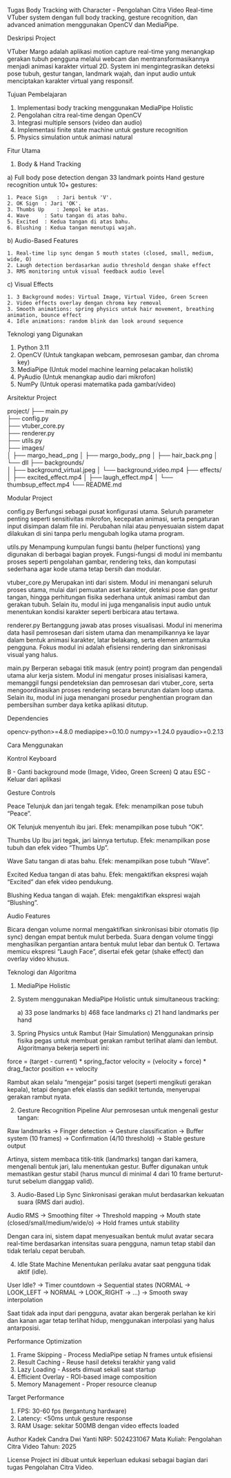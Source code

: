 Tugas Body Tracking with Character - Pengolahan Citra Video
Real-time VTuber system dengan full body tracking, gesture recognition, dan advanced animation menggunakan OpenCV dan MediaPipe.

Deskripsi Project

VTuber Margo adalah aplikasi motion capture real-time yang menangkap gerakan tubuh pengguna melalui webcam dan mentransformasikannya menjadi animasi karakter virtual 2D. System ini mengintegrasikan deteksi pose tubuh, gestur tangan, landmark wajah, dan input audio untuk menciptakan karakter virtual yang responsif.

Tujuan Pembelajaran

1. Implementasi body tracking menggunakan MediaPipe Holistic
2. Pengolahan citra real-time dengan OpenCV
3. Integrasi multiple sensors (video dan audio)
4. Implementasi finite state machine untuk gesture recognition
5. Physics simulation untuk animasi natural


Fitur Utama

1. Body & Hand Tracking

a) Full body pose detection dengan 33 landmark points
Hand gesture recognition untuk 10+ gestures:

	1. Peace Sign	: Jari bentuk 'V'.
	2. OK Sign	: Jari 'OK'.
	3. Thumbs Up	: Jempol ke atas.
	4. Wave		: Satu tangan di atas bahu.
	5. Excited	: Kedua tangan di atas bahu. 
	6. Blushing	: Kedua tangan menutupi wajah.

b) Audio-Based Features

	1. Real-time lip sync dengan 5 mouth states (closed, small, medium, wide, O)
	2. Laugh detection berdasarkan audio threshold dengan shake effect
	3. RMS monitoring untuk visual feedback audio level

c) Visual Effects

	1. 3 Background modes: Virtual Image, Virtual Video, Green Screen
	2. Video effects overlay dengan chroma key removal
	3. Smooth animations: spring physics untuk hair movement, breathing animation, bounce effect
	4. Idle animations: random blink dan look around sequence

Teknologi yang Digunakan

1. Python 3.11
2. OpenCV (Untuk tangkapan webcam, pemrosesan gambar, dan chroma key)
3. MediaPipe (Untuk model machine learning pelacakan holistik)
4. PyAudio (Untuk menangkap audio dari mikrofon)
5. NumPy (Untuk operasi matematika pada gambar/video)

Arsitektur Project

project/
├── main.py              
├── config.py            
├── vtuber_core.py       
├── renderer.py          
├── utils.py             
├── images/              
│   ├── margo_head_.png
│   ├── margo_body_.png
│   ├── hair_back.png
│   └── dll
├── backgrounds/         
│   ├── background_virtual.jpeg
│   └── background_video.mp4
├── effects/             
│   ├── excited_effect.mp4
│   ├── laugh_effect.mp4
│   └── thumbsup_effect.mp4
└── README.md

Modular Project

config.py
Berfungsi sebagai pusat konfigurasi utama. Seluruh parameter penting seperti sensitivitas mikrofon, kecepatan animasi, serta pengaturan input disimpan dalam file ini.
Perubahan nilai atau penyesuaian sistem dapat dilakukan di sini tanpa perlu mengubah logika utama program.

utils.py
Menampung kumpulan fungsi bantu (helper functions) yang digunakan di berbagai bagian proyek.
Fungsi-fungsi di modul ini membantu proses seperti pengolahan gambar, rendering teks, dan komputasi sederhana agar kode utama tetap bersih dan modular.

vtuber_core.py
Merupakan inti dari sistem. Modul ini menangani seluruh proses utama, mulai dari pemuatan aset karakter, deteksi pose dan gestur tangan, hingga perhitungan fisika sederhana untuk animasi rambut dan gerakan tubuh.
Selain itu, modul ini juga menganalisis input audio untuk menentukan kondisi karakter seperti berbicara atau tertawa.

renderer.py
Bertanggung jawab atas proses visualisasi. Modul ini menerima data hasil pemrosesan dari sistem utama dan menampilkannya ke layar dalam bentuk animasi karakter, latar belakang, serta elemen antarmuka pengguna.
Fokus modul ini adalah efisiensi rendering dan sinkronisasi visual yang halus.

main.py
Berperan sebagai titik masuk (entry point) program dan pengendali utama alur kerja sistem. Modul ini mengatur proses inisialisasi kamera, memanggil fungsi pendeteksian dan pemrosesan dari vtuber_core, serta mengoordinasikan proses rendering secara berurutan dalam loop utama.
Selain itu, modul ini juga menangani prosedur penghentian program dan pembersihan sumber daya ketika aplikasi ditutup.

Dependencies

opencv-python>=4.8.0
mediapipe>=0.10.0
numpy>=1.24.0
pyaudio>=0.2.13

Cara Menggunakan

Kontrol Keyboard

B - Ganti background mode (Image, Video, Green Screen)
Q atau ESC - Keluar dari aplikasi

Gesture Controls

Peace
Telunjuk dan jari tengah tegak.
Efek: menampilkan pose tubuh “Peace”.

OK
Telunjuk menyentuh ibu jari.
Efek: menampilkan pose tubuh “OK”.

Thumbs Up
Ibu jari tegak, jari lainnya tertutup.
Efek: menampilkan pose tubuh dan efek video “Thumbs Up”.

Wave
Satu tangan di atas bahu.
Efek: menampilkan pose tubuh “Wave”.

Excited
Kedua tangan di atas bahu.
Efek: mengaktifkan ekspresi wajah “Excited” dan efek video pendukung.

Blushing
Kedua tangan di wajah.
Efek: mengaktifkan ekspresi wajah “Blushing”.

Audio Features

Bicara dengan volume normal mengaktifkan sinkronisasi bibir otomatis (lip sync) dengan empat bentuk mulut berbeda.
Suara dengan volume tinggi menghasilkan pergantian antara bentuk mulut lebar dan bentuk O.
Tertawa memicu ekspresi “Laugh Face”, disertai efek getar (shake effect) dan overlay video khusus.


Teknologi dan Algoritma

1. MediaPipe Holistic
2. System menggunakan MediaPipe Holistic untuk simultaneous tracking:

	a) 33 pose landmarks
	b) 468 face landmarks
	c) 21 hand landmarks per hand

1. Spring Physics untuk Rambut (Hair Simulation)
Menggunakan prinsip fisika pegas untuk membuat gerakan rambut terlihat alami dan lembut.
Algoritmanya bekerja seperti ini:

force = (target - current) * spring_factor
velocity = (velocity + force) * drag_factor
position += velocity


Rambut akan selalu “mengejar” posisi target (seperti mengikuti gerakan kepala), tetapi dengan efek elastis dan sedikit tertunda, menyerupai gerakan rambut nyata.

2. Gesture Recognition Pipeline
Alur pemrosesan untuk mengenali gestur tangan:

Raw landmarks 
→ Finger detection 
→ Gesture classification 
→ Buffer system (10 frames) 
→ Confirmation (4/10 threshold) 
→ Stable gesture output


Artinya, sistem membaca titik-titik (landmarks) tangan dari kamera, mengenali bentuk jari, lalu menentukan gestur.
Buffer digunakan untuk memastikan gestur stabil (harus muncul di minimal 4 dari 10 frame berturut-turut sebelum dianggap valid).

3. Audio-Based Lip Sync
Sinkronisasi gerakan mulut berdasarkan kekuatan suara (RMS dari audio).

Audio RMS 
→ Smoothing filter 
→ Threshold mapping 
→ Mouth state (closed/small/medium/wide/o) 
→ Hold frames untuk stability

Dengan cara ini, sistem dapat menyesuaikan bentuk mulut avatar secara real-time berdasarkan intensitas suara pengguna, namun tetap stabil dan tidak terlalu cepat berubah.

4. Idle State Machine
Menentukan perilaku avatar saat pengguna tidak aktif (idle).

User Idle? 
→ Timer countdown 
→ Sequential states 
   (NORMAL → LOOK_LEFT → NORMAL → LOOK_RIGHT → ...) 
→ Smooth sway interpolation

Saat tidak ada input dari pengguna, avatar akan bergerak perlahan ke kiri dan kanan agar tetap terlihat hidup, menggunakan interpolasi yang halus antarposisi.

Performance Optimization

1. Frame Skipping - Process MediaPipe setiap N frames untuk efisiensi
2. Result Caching - Reuse hasil deteksi terakhir yang valid
3. Lazy Loading - Assets dimuat sekali saat startup
4. Efficient Overlay - ROI-based image composition
5. Memory Management - Proper resource cleanup

Target Performance

1. FPS: 30-60 fps (tergantung hardware)
2. Latency: <50ms untuk gesture response
3. RAM Usage: sekitar 500MB dengan video effects loaded

Author
Kadek Candra Dwi Yanti
NRP: 5024231067
Mata Kuliah: Pengolahan Citra Video
Tahun: 2025

License
Project ini dibuat untuk keperluan edukasi sebagai bagian dari tugas Pengolahan Citra Video.
